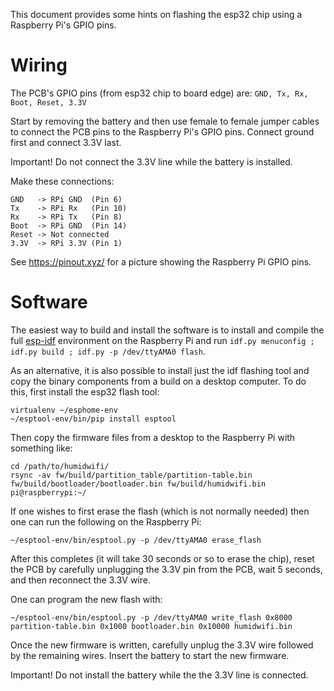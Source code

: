 This document provides some hints on flashing the esp32 chip using a
Raspberry Pi's GPIO pins.

Wiring
======

The PCB's GPIO pins (from esp32 chip to board edge) are:
`GND, Tx, Rx, Boot, Reset, 3.3V`

Start by removing the battery and then use female to female jumper
cables to connect the PCB pins to the Raspberry Pi's GPIO
pins. Connect ground first and connect 3.3V last.

Important! Do not connect the 3.3V line while the battery is
installed.

Make these connections:
```
GND   -> RPi GND  (Pin 6)
Tx    -> RPi Rx   (Pin 10)
Rx    -> RPi Tx   (Pin 8)
Boot  -> RPi GND  (Pin 14)
Reset -> Not connected
3.3V  -> RPi 3.3V (Pin 1)
```

See https://pinout.xyz/ for a picture showing the Raspberry Pi GPIO
pins.

Software
========

The easiest way to build and install the software is to install and
compile the full
[esp-idf](https://docs.espressif.com/projects/esp-idf/en/v4.1-beta1/get-started/index.html)
environment on the Raspberry Pi and run `idf.py menuconfig ; idf.py
build ; idf.py -p /dev/ttyAMA0 flash`.

As an alternative, it is also possible to install just the idf
flashing tool and copy the binary components from a build on a desktop
computer. To do this, first install the esp32 flash tool:
```
virtualenv ~/esphome-env
~/esptool-env/bin/pip install esptool
```

Then copy the firmware files from a desktop to the Raspberry Pi with
something like:
```
cd /path/to/humidwifi/
rsync -av fw/build/partition_table/partition-table.bin fw/build/bootloader/bootloader.bin fw/build/humidwifi.bin pi@raspberrypi:~/
```

If one wishes to first erase the flash (which is not normally needed)
then one can run the following on the Raspberry Pi:
```
~/esptool-env/bin/esptool.py -p /dev/ttyAMA0 erase_flash
```
After this completes (it will take 30 seconds or so to erase the
chip), reset the PCB by carefully unplugging the 3.3V pin from the
PCB, wait 5 seconds, and then reconnect the 3.3V wire.

One can program the new flash with:
```
~/esptool-env/bin/esptool.py -p /dev/ttyAMA0 write_flash 0x8000 partition-table.bin 0x1000 bootloader.bin 0x10000 humidwifi.bin
```

Once the new firmware is written, carefully unplug the 3.3V wire
followed by the remaining wires. Insert the battery to start the new
firmware.

Important! Do not install the battery while the the 3.3V line is
connected.
